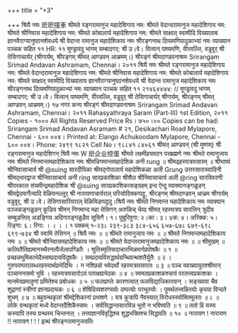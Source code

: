+++
title = "+3"

+++
श्रियै नमः 
麽麽撞車 
श्रीमते रङ्गरामानुज महादेशिगाय नम: श्रीमते वेदान्दरामानुज महादेशिगाय नम: 
श्रीमते श्रीनिवास महादेशिगाय नम: 
श्रीमते कोबालार्य महादेशिगाय नम: 
श्रीमते साक्षात् स्वामीदि विख्याताब ज्ञानवैराग्यानुष्ठानशेवधये 
श्री वेदान्त रामानुज महादेशिकाव नमः श्रीरङ्गनाथ दिव्यमणिपादुकाभ्यां नमः 
व्याख्यान पञ्चक सहित 
११ HR: ११ मूण्ड्रावदु भागम् 
सम्बादगर्: 
श्री उ।वे। वित्वान् पाष्यमणि, वीरवल्लि, वडुवूर् श्री तेसिगाचार्यर् (श्रीगार्यम्, श्रीरङ्गम् श्रीमत् आण्डवन् आच्रमम्।) 
श्रीरङ्गं श्रीमदाण्डवनाश्रमः 
Srirangam Srimad Andavan Ashramam, Chennai। 
२०११ 
श्रियै नमः 
श्रीमते रङ्गरामानुज महादेशिगाय नम: श्रीमते वेदान्दरामानुज महादेशिगाय नम: श्रीमते श्रीनिवास महादेशिगाय नम: श्रीमते कोबालार्य महादेशिगाय नम: 
श्रीमते साक्षात् स्वामीदि विख्याताय ज्ञानवैराग्यानुष्ठानशेवधये 
श्री वेदान्त रामानुज महादेशिकाय नमः श्रीरङ्गनाथ दिव्यमणिपादुकाभ्यां नमः 
व्याख्यान पञ्चक सहित 
११ २१४६४४७४: // मूण्ड्रावदु भागम् 
सम्बादगर्: 
श्री उ।वे। वित्वान् पाष्यमणि, वीरवल्लि, वडुवूर् श्री तेसिगाचार्यर् 
श्रीगार्यम्, श्रीरङ्गम् श्रीमत् आण्डवन् आच्रमम्।) 
१७ 
नगर कन्य 
श्रीरङ्गं श्रीमदाण्डवनाश्रमः 
Srirangam Srimad Andavan Ashramam, Chennai। 
२०११ 
Rahasyathraya Saram (Part-III) 
१st Edition, २०११ 
Copies - १००० 
All Rights Reserved 
Price Rs। ७५०।०० 
Copies can be had: 
Srirangam Srimad Andavan Asramam # २१, Desikachari Road 
Mylapore, Chennai - ६०० ००४। 
Printed at: 
Elango Achukoodam 
Mylapore, Chennai - ६०० ००४। 
Phone: २४९९ १८२१ 
Cell No। ९८८४१ ८४०६१ 
श्रीमत् आण्डवन् (श्री मुष्णम्) श्री रङ्गरामानुज महादेशिगन् 
श्रियै नमः 
W 
麽企业控蛋 
श्रीमते लक्ष्मीहयवदन परब्रह्मणे नमः 
श्रीमते रामानुजाय नमः 
श्रीमते निगमान्तमहादेशिकाय नमः 
श्रीमन्निगमान्तमहादेशिक अनी rung 
॥ श्रीमद्रहस्यत्रयसारम् ॥ 
श्रीभाष्यं श्रीनिवासाचार्य श्री @suing सारदीपिका श्रीमद्गोपालार्य महादेशिकळा अली Grung उत्तरसारास्वादिनी 
श्रीमद्भारद्वाज श्रीनिवासाचार्य अनी ring सारप्रकाशिका श्रीशैल श्रीनिवासाचार्य अली @ring सारविवरणी श्रीपरकाल संयमीन्द्रमहादेशिक श्री @suing सारप्रकाशिकासङ्ग्रहम् 
इन्द ऐन्दु व्याक्यानङ्गळुडन् 
श्रीमद्वेदमार्गेत्यादि 
वेळियनल्लूर् श्री नारायणाचार्यराल् 
परिसोदिक्कप्पट्टु, श्रीरङ्गम् श्रीमदाण्डवन् आच्रम श्रीगार्यम् वडुवूर्, श्री उ।वे। तेसिगासारियराल् वॆळियिडप्पट्टदु।श्रियै नमः 
श्रीमते निगमान्त महादेशिकाय नमः 
व्याक्यान पञ्जकङ्गळुडन् कूडिय श्रीमन् निगमान्द महा तेसिगन् अरुळिच् चॆय्द श्रीमत् रहस्यत्रय सारत्तिन् त्रुदीय सम्बुडत्तिल् अडङ्गिय अदिगारङ्गळुडैय सूसिगै। 
१। पुबुरिवुगा: 
२।का : 
३। ४क: 
४। अरिक्क: 
५। 
रिङ्गा: 
६। 
रिगा: 
। । । । 
१ 
पक्कम् 
१-२३८ 
२३९-३८३ 
३८४-६५६ 
६५७-६७८ 
६७९-६९८ 
६९९-७३४ 
श्री स्वामि तेसिगन् 
॥ श्रियै नमः ॥ 
॥ श्रीमते रामानुजाय नमः ॥ ॥ श्रीमते निगमान्तमहादेशिकाय नमः ॥ ॥ श्रीमते श्रीनिवासमहादेशिकाय नमः ॥ ॥ श्रीमते वेदान्तरामानुजमहादेशिकाय नमः ॥ 
॥ श्रीमुखम् ॥ 
कल्पितैतिह्यमानस्थैरनल्पैर्जल्पपण्डितैः । 
श्रुतिस्मृतिसदाचारभिन्नमार्गप्रपोषकैः ॥ १ ॥ 
प्रच्छन्नभूमिकाभेदैस्सम्प्रदायविदूषकैः । सम्प्रदायविरुद्धार्थग्रन्थिग्रन्थशतैर्युतैः ॥ २ । 
गुरुपरम्परालब्धरहस्यार्थप्रभेदिभिः । 
न नश्छिन्नो भवेदर्थो रहस्यत्रयसारतः ॥ ३ ॥ 
पञ्च व्याख्यायुतश्श्रीमान् पञ्चाननसमो भुवि । रहस्यत्रयसारोऽयं परपक्षप्रभेदकः ॥ ४ ॥ 
स्वमतप्रकाशकश्चायं परतत्त्वप्रकाशकः । मानमेयप्रमातॄणां प्रमितेश्च प्रबोधकः ॥ ५ ॥ 
फलप्राप्तेः कारणत्वात् फलविद्याधिकारवान् । 
सङ्ख्यया चैव शूद्राणां स्त्रीणां ज्ञानप्रदायकः ॥ ६ ॥ 
शेषिदिव्यशरण्ययोः दम्पत्योः परभूतयोः । पुमर्थतत्त्वहितयोः कृपया विन्दते शुभम् ॥ ७ ॥ 
बहुग्रन्थकृतां श्रीमद्देशिकानां प्रभाषणे । 
यत्र कुत्रापि नैवस्यात् विरोधस्स्वोक्तिमूलतः ॥ ८ ॥ 
लोके ग्रन्थकृतां मध्ये वेदान्तदैशिकैस्समः । सर्वसिद्धान्तसारविन्न भूतो न भविष्यति ॥ ९ ॥ 
ततो हि यस्य कस्यापि तस्य ग्रन्थस्य चिन्तनात् । तत्त्वज्ञानविवृद्धिश्च शुद्धभक्तिश्च सिद्ध्यति ॥ १० ॥ 
नारायण ! नारायण !! नारायण ! ! ! 
इत्थं श्रीरङ्गरामानुजयतिः 
